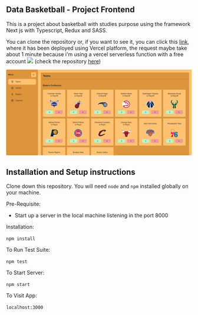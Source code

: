 ## Data Basketball - Project Frontend

This is a project about basketball with studies purpose using the framework Next js with Typescript, Redux and SASS.

You can clone the repository or, if you want to see it, you can click this [link](https://project-basket-website.vercel.app), where it has been deployed using Vercel platform, the request maybe take about 1 minute because i'm using a vercel serverless function with a free account <img src="https://github.githubassets.com/images/icons/emoji/sweat_smile.png" width="2%"> (check the repository [here](https://github.com/NicoHC185/serverless-vercel-webscraping))

![teamsView](public/sceenshots/teamsView.png)

## Installation and Setup instructions

Clone down this repository. You will need `node` and `npm` installed globally on your machine.

Pre-Requisite:
- Start up a server in the local machine listening in the port 8000

Installation:

`npm install`

To Run Test Suite:

`npm test`

To Start Server:

`npm start`

To Visit App:

`localhost:3000`

